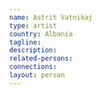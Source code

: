 ```yaml
---
name: Astrit Vatnikaj
type: artist
country: Albania
tagline:
description:
related-persons:
connections:
layout: person
---
```


